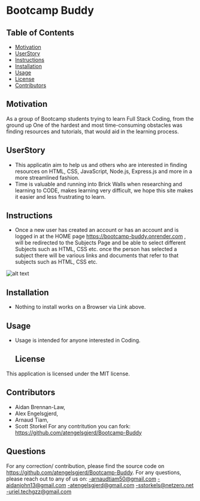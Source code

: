 # Bootcamp Buddy

## Table of Contents

- [Motivation](#motivation)
- [UserStory](#userStory)
- [Instructions](#instructions)
- [Installation](#installation)
- [Usage](#usage)
- [License](#license)
- [Contributors](#contributors)



## Motivation

As a group of Bootcamp students trying to learn Full Stack Coding, from the ground up
One of the hardest and most time-consuming obstacles was finding resources and tutorials, that would aid in the learning process.


## UserStory

- This applicatin aim to help us and others who are interested in finding resources on HTML, CSS, JavaScript, Node.js, Express.js and more in a more streamlined fashion. 
- Time is valuable and running into Brick Walls when researching and learning to CODE, makes learning very difficult, we hope this site makes it easier and less frustrating to learn. 

## Instructions

- Once a new user has created an account or has an account and is logged in at the HOME page  https://bootcamp-buddy.onrender.com , will be redirected to the Subjects Page and be able to select different Subjects such as HTML, CSS etc. once the person has selected a subject there will be various links and documents that refer to that subjects such as HTML, CSS etc.

![alt text](image.png)


## Installation

* Nothing to install works on a Browser via Link above.

## Usage

* Usage is intended for anyone interested in Coding.

  ## License
This application is licensed under the MIT license.

## Contributors 

- Aidan Brennan-Law, 
- Alex Engelsgjerd, 
- Arnaud Tiam, 
- Scott Storkel
For any contritution you can fork: https://github.com/atengelsgjerd/Bootcamp-Buddy


## Questions
For any correction/ contribution, please find the source code on https://github.com/atengelsgjerd/Bootcamp-Buddy. 
For any questions, please reach out to any of us on:
-arnaudtiam50@gmail.com
-aidanjohn13@gmail.com
-atengelsgjerd@gmail.com
-sstorkels@netzero.net
-uriel.techgzz@gmail.com